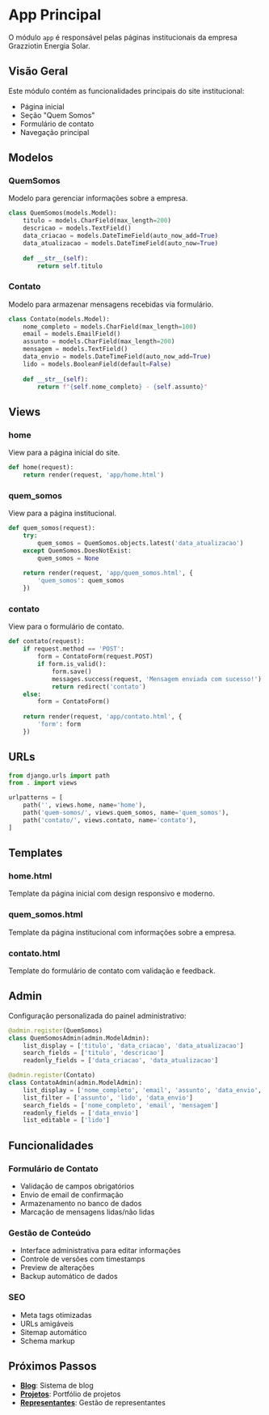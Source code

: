 # App Principal

O módulo `app` é responsável pelas páginas institucionais da empresa Grazziotin Energia Solar.

## Visão Geral

Este módulo contém as funcionalidades principais do site institucional:

- Página inicial
- Seção "Quem Somos"
- Formulário de contato
- Navegação principal

## Modelos

### QuemSomos

Modelo para gerenciar informações sobre a empresa.

```python
class QuemSomos(models.Model):
    titulo = models.CharField(max_length=200)
    descricao = models.TextField()
    data_criacao = models.DateTimeField(auto_now_add=True)
    data_atualizacao = models.DateTimeField(auto_now=True)
    
    def __str__(self):
        return self.titulo
```

### Contato

Modelo para armazenar mensagens recebidas via formulário.

```python
class Contato(models.Model):
    nome_completo = models.CharField(max_length=100)
    email = models.EmailField()
    assunto = models.CharField(max_length=200)
    mensagem = models.TextField()
    data_envio = models.DateTimeField(auto_now_add=True)
    lido = models.BooleanField(default=False)
    
    def __str__(self):
        return f"{self.nome_completo} - {self.assunto}"
```

## Views

### home

View para a página inicial do site.

```python
def home(request):
    return render(request, 'app/home.html')
```

### quem_somos

View para a página institucional.

```python
def quem_somos(request):
    try:
        quem_somos = QuemSomos.objects.latest('data_atualizacao')
    except QuemSomos.DoesNotExist:
        quem_somos = None
    
    return render(request, 'app/quem_somos.html', {
        'quem_somos': quem_somos
    })
```

### contato

View para o formulário de contato.

```python
def contato(request):
    if request.method == 'POST':
        form = ContatoForm(request.POST)
        if form.is_valid():
            form.save()
            messages.success(request, 'Mensagem enviada com sucesso!')
            return redirect('contato')
    else:
        form = ContatoForm()
    
    return render(request, 'app/contato.html', {
        'form': form
    })
```

## URLs

```python
from django.urls import path
from . import views

urlpatterns = [
    path('', views.home, name='home'),
    path('quem-somos/', views.quem_somos, name='quem_somos'),
    path('contato/', views.contato, name='contato'),
]
```

## Templates

### home.html

Template da página inicial com design responsivo e moderno.

### quem_somos.html

Template da página institucional com informações sobre a empresa.

### contato.html

Template do formulário de contato com validação e feedback.

## Admin

Configuração personalizada do painel administrativo:

```python
@admin.register(QuemSomos)
class QuemSomosAdmin(admin.ModelAdmin):
    list_display = ['titulo', 'data_criacao', 'data_atualizacao']
    search_fields = ['titulo', 'descricao']
    readonly_fields = ['data_criacao', 'data_atualizacao']

@admin.register(Contato)
class ContatoAdmin(admin.ModelAdmin):
    list_display = ['nome_completo', 'email', 'assunto', 'data_envio', 'lido']
    list_filter = ['assunto', 'lido', 'data_envio']
    search_fields = ['nome_completo', 'email', 'mensagem']
    readonly_fields = ['data_envio']
    list_editable = ['lido']
```

## Funcionalidades

### Formulário de Contato

- Validação de campos obrigatórios
- Envio de email de confirmação
- Armazenamento no banco de dados
- Marcação de mensagens lidas/não lidas

### Gestão de Conteúdo

- Interface administrativa para editar informações
- Controle de versões com timestamps
- Preview de alterações
- Backup automático de dados

### SEO

- Meta tags otimizadas
- URLs amigáveis
- Sitemap automático
- Schema markup

## Próximos Passos

- **[Blog](blog.md)**: Sistema de blog
- **[Projetos](projects.md)**: Portfólio de projetos
- **[Representantes](representatives.md)**: Gestão de representantes 